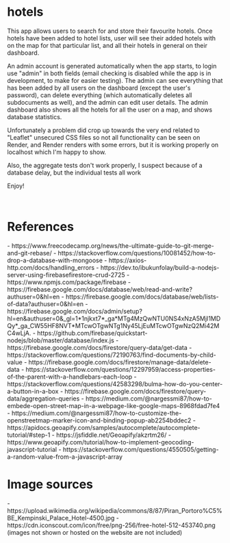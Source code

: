 # hotels

This app allows users to search for and store their favourite hotels. Once hotels have been added to hotel lists,
user will see their added hotels with on the map for that particular list, and all their hotels in general on their dashboard.

An admin account is generated automatically when the app starts, to login use "admin" in both fields (email checking is disabled while
the app is in development, to make for easier testing). The admin can see everything that has been added by all users on the dashboard
(except the user's password), can delete everything (which automatically deletes all subdocuments as well), and the admin can edit user details.
The admin dashboard also shows all the hotels for all the user on a map, and shows database statistics.

Unfortunately a problem did crop up towards the very end related to "Leaflet" unsecured CSS files so not all functionality can
be seen on Render, and Render renders with some errors, but it is working properly on localhost which I'm happy to show.

Also, the aggregate tests don't work properly, I suspect because of a database delay, but the individual tests all work

Enjoy!

<br>
<h1> References </h1>
- https://www.freecodecamp.org/news/the-ultimate-guide-to-git-merge-and-git-rebase/
- https://stackoverflow.com/questions/10081452/how-to-drop-a-database-with-mongoose
- https://axios-http.com/docs/handling_errors
- https://dev.to/ibukunfolay/build-a-nodejs-server-using-firebasefirestore-crud-2725
- https://www.npmjs.com/package/firebase
- https://firebase.google.com/docs/database/web/read-and-write?authuser=0&hl=en
- https://firebase.google.com/docs/database/web/lists-of-data?authuser=0&hl=en
- https://firebase.google.com/docs/admin/setup?hl=en&authuser=0&_gl=1*1njkxt7*_ga*MTg4MzQwNTU0NS4xNzA5MjI1MDQy*_ga_CW55HF8NVT*MTcwOTgwNTg1Ny45LjEuMTcwOTgwNzQ2Mi42MC4wLjA.
- https://github.com/firebase/quickstart-nodejs/blob/master/database/index.js
- https://firebase.google.com/docs/firestore/query-data/get-data
- https://stackoverflow.com/questions/72190763/find-documents-by-child-value
- https://firebase.google.com/docs/firestore/manage-data/delete-data
- https://stackoverflow.com/questions/12297959/access-properties-of-the-parent-with-a-handlebars-each-loop
- https://stackoverflow.com/questions/42583298/bulma-how-do-you-center-a-button-in-a-box
- https://firebase.google.com/docs/firestore/query-data/aggregation-queries
- https://medium.com/@nargessmi87/how-to-embede-open-street-map-in-a-webpage-like-google-maps-8968fdad7fe4
- https://medium.com/@nargessmi87/how-to-customize-the-openstreetmap-marker-icon-and-binding-popup-ab2254bddec2
- https://apidocs.geoapify.com/samples/autocomplete/autocomplete-tutorial/#step-1
- https://jsfiddle.net/Geoapify/akzrtm26/
- https://www.geoapify.com/tutorial/how-to-implement-geocoding-javascript-tutorial
- https://stackoverflow.com/questions/4550505/getting-a-random-value-from-a-javascript-array


<br>
<h1> Image sources </h1>
- https://upload.wikimedia.org/wikipedia/commons/8/87/Piran_Portoro%C5%BE_Kempinski_Palace_Hotel-4500.jpg
- https://cdn.iconscout.com/icon/free/png-256/free-hotel-512-453740.png
(images not shown or hosted on the website are not included)